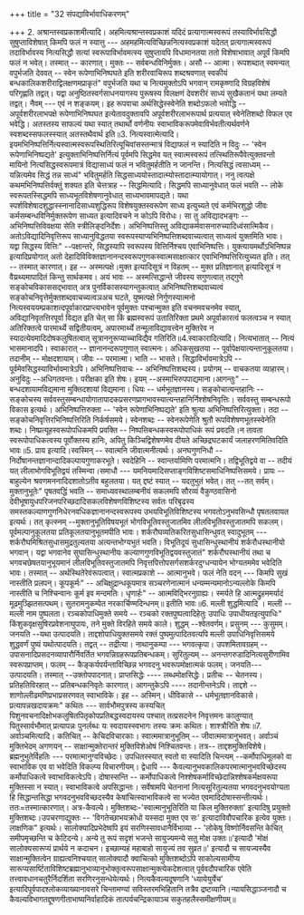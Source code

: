 +++
title = "32 संपद्याविर्भावाधिकरणम्"

+++
2. अश्रान्तस्वप्रकाशमीत्यादि। अहमित्यश्रान्तस्वप्रकाशं यदिदं प्रत्यागात्मस्वरूपं तस्याविर्भावसिद्धौ सुषुप्ताविशेषात् किमपि फलं न स्यात्तु --- अहमहमित्यविच्छिन्ननित्यस्वप्रकाशं यदेतत् प्रत्यगात्मस्वरूपं तदाविर्भावस्य नित्यसिद्धौ सत्यां स्वरूपाविर्भावमत्स्य सुषुप्तावपि विधामानतया ततो विशेषाभावात् अपूर्वं किमपि फलं न भवेत्। तस्मात् -- कारणात्। मुक्तः -- सर्वबन्धविनिर्मुक्तः। असौ -- आत्मा। रूपशब्दात् स्वमन्यत् वपुर्भजति देववत् -- स्वेन रूपेणाभिनिष्पघते इति शरीरवाचिरूप शब्दश्रवणात् स्वकीयं बन्धकालिकशरीराद्विलक्षणमप्राकृतं" वपुर्भजति यथा च नित्यमुक्तोऽपि भगवान् रामकृष्णादि विग्रहविशेषं परिगृह्णति तद्वत्। यद्वा अनुष्ठितस्वर्गसाधनयागस्य पुरूषस्य विलक्षणं देवशरीरं साध्यं सुखैकतानं यथा लम्यते तद्वत्। नैवम् --- एवं न शङ्कयम्। इह रूपवाचा अर्थसिद्धेस्स्वेनेति शब्दोऽफलो भवोद्धि -- अपूर्वशरीरलाभपक्षे रूपेणाभिनिष्पघत इत्येतावदुक्तावपि अपूर्वशरीरलाभरूपार्थ प्रत्ययात् स्वेनेतिशब्दो विफल एव भवेद्धि। अतस्तस्य साफल्यं यथा स्यात् तथार्थो वर्णनीयः स्वाभाविकरूपमेवाविर्भवतीत्यर्थवर्णने स्वशब्दस्सफलस्स्यात् अतस्तथैवार्थ इति॥3. नित्यस्वात्मेत्यादि।इयमभिनिष्पत्तिर्नित्यस्वात्मस्वरूपस्थितिरित्यूचिवांसस्तन्मात्रं विद्याफलं न स्यादिति न विदुः -- 'स्वेन रूपेणाभिनिष्पद्यते' इत्युक्ताभिनिष्पत्तिर्नित्यं पूर्वमपि सिद्धमेव यत् स्वात्मस्वरूपं तत्स्थितिरूपैवेत्युक्तवन्तो मायिनो नित्यसिद्धस्वरूपमात्रं विद्यासाध्यं फलं न भवितुमर्हतीति न जानन्ति। नित्यसिद्धं त्वसाध्यम् -- यन्नित्यमेव सिद्धं तन्न साध्यं" भवितुमर्हति सिद्धसाध्ययोस्तादात्म्योस्तादात्म्यायोगात्। ननु त्वत्पक्षे कथमभिनिष्पत्तिर्वक्तुं शक्यत इति चेत्तत्राह -- सिद्धमित्यादि। सिद्धमपि साध्यानुवेधात् फलं भवति -- लोके स्वरूपतस्सिद्धमपि साध्यभूतविशेषणानुवेधात् साध्यभावमापद्यते। यथा स्पर्शविशेषादशुद्धास्स्नानादिसाध्यशुद्धिरूप विशेषयुक्तस्वरूपेण साध्य इत्युच्यते एवं कर्मभिरशुद्धो जीवः कर्मसम्बन्धविनिर्मुक्तरूपेण साध्यत इत्यादिवचने न कोऽपि विरोधः। सा तु अविद्यादभङ्गः -- अभिनिष्पत्तिविवक्षया सेति स्त्रीलिङ्दनिर्देशः। अभिनिष्पत्तिस्तु अविद्याकर्मवासनारुच्यादिध्वंसात्मिकैव। अतोऽविद्यादिनिवृत्तिरूप साध्यानुविद्धतया स्वरूपस्याप्यभिनिष्पत्तिशब्दवाच्यत्वात् साध्यत्वं युक्तमिति भावः। यद्वा सिद्धस्य वित्तिः" --पक्षान्तरे, सिद्धस्यापि स्वरूपस्य वित्तिर्निश्चय एवाभिनिष्पत्तिः। युक्त्यायमर्थोऽभिनिष्पन्न इत्यादिप्रयोगात् अतो देहादिविविक्तज्ञानानन्दस्वरूपगुणकस्वात्मसाक्षात्कार एवाभिनिष्पत्तिरित्युच्यत इति। तत् -- तस्मात् कारणात्। इह -- अस्मत्पक्षे।मुक्त इत्यादिसूत्रं न विहतम् -- मुक्त प्रतिज्ञानात् इत्यादिसूत्रं न वैय्रथ्यमापादितं किन्तु सार्थकमव। अयं भावः -- अस्मत्सिद्धान्ते जीवस्य सगुणत्वात् तद्गुणे सङ्कोचविकाससद्भावात् अत्र पुनर्विकासस्यागन्तुकत्वात् अभिनिष्पत्तिशब्दवाच्यत्वं सङ्कोचनिवृत्तेर्मुक्तशब्दवाचच्यत्वञअच घटते, युष्मत्पक्षे निर्गुणस्यात्मनो नित्यस्वययम्प्रकाशत्दपूर्वाकारप्राप्त्यभावेन पूर्वमुक्तः पश्चान्मुक्त इति वचनमवचनमेव स्यात्, अविद्यानिवृतत्तिरपूर्वा विद्यत इति चेत् सा किं ब्रह्मस्वरूपं उतातिरिक्ता प्रथमे अपूर्वाकारत्वं फलत्वञ्च न स्यात् अतिरिक्तत्वे पारमार्थ्ये सद्वितीयत्वम्, अपारमार्थ्ये तन्मूलाविद्यावत्त्वेन मुक्तिरेव न स्यादत्येवमादिदोषकलुषितत्वात् सूत्राननुरूप्याच्चाविद्यैव गतिरिति॥4.स्वाकारादित्यादि। नित्यभातात् -- नित्यं भासमानादपि। स्वाकारात् -- ज्ञानानन्दरूपगुणात् स्वात्मनः। अधिकसुखतया -- पूर्वापेक्षयात्यन्तानुकूलतया। तदानीम् -- मोक्षदशायाम्। जीवः -- परमात्मा। भाति -- भासते। सिद्धाविर्भावमात्रेऽपि -- पूर्वमेवसिद्धस्याविर्भावमात्रेऽपि। अभिनिष्पत्तिवाचः -- अभिनिष्पत्तिशब्दस्य। प्रयोगम् -- वाचकतया व्याहारम्। अनुविदुः --अधिगतवन्तः। परीक्षका इति शेषः। इयम् --अस्माभिरुपपाद्यमाना।आगन्तुः" -- बन्धदशायामविद्यमाना मुक्तिदशायां विद्यमाना। धियः -- धर्मभूतज्ञानस्य। सङ्कोचात्यन्तहानिः -- सङ्कोचस्य सर्ववस्तुसम्बन्धायोगातापादकप्रसरणप्रागभावस्यात्यन्तहानिर्निश्शेषनिवृत्तिः। सर्ववस्तु सम्बन्धरूपो विकास इत्यर्थः। अभिनिष्पत्तिरुक्ता -- 'स्वेन रूपेणाभिनिष्पद्यते' इति श्रुत्या अभिनिष्पत्तिरित्युक्ता। तदा --सङ्कोचनिवृत्तिरभिनिष्पत्तिरिति निर्कर्षसमये। स्वेनशब्दः -- स्वेनरूपेणेति श्रुतौ रूपविशेषणभूतस्स्वेनेति शब्दः। निष्प्रत्यूहस्वरूपोपधिकमपि प्रवक्ति -- निष्पत्तिबन्धकस्वरूपोपाधिकं रूपं प्रवदति।न तावता स्वरूपोपाधिकत्वस्य पूर्वोक्तस्य हानिः, अपितु किञ्चिद्विशेषणमेव दीयते अच्छिद्रघटकार्यं जलाहरणमितिवदिति भावः॥5. प्राय इत्यादि।स्वस्मिन् -- स्वात्मनि जीवात्मनीत्यर्थः। अनघगुणनिधौ -- निर्दोषानन्तज्ञानान्दादिकल्पायगुणाकरभूते। स्वदेहिनि -- स्वान्तर्यामिणि परमात्मनि। तद्विभूतिद्वये वा -- तदीयं यत् लीलाभोगविभूतिद्वयं तस्मिन्वा।समाधौ --- यमनियमादिसप्ताङ्गविशिष्टसमाधिनिष्पत्तिसमये। प्रायः -- बाहुल्येन श्रवणमननादिदशातोऽतीव बहुलतया। यत् द्दष्टं स्यात् -- यदतुभुतं भवेत्। तत् --तत् सर्वम्। मुक्तानुभूतेः" पृषतवद्धिं भवति -- समाध्यवस्थालम्बनीयं सकलमपि सौरव्यं वैकुण्ठवासिनो देवीभूषायुधपरिजनपरिच्छदादिसकलविशेषणविशिष्टस्य सर्वतः परिबृढस्य समस्तकल्याणगुणनिधेरनवधिकज्ञानानन्दस्वरूपस्य उभयविभूतिविशिष्टस्य भगवतोऽनुभवसिन्धौ पृषतलवायत इत्यर्थः। तत् कृत्स्नम् --मुक्तानुभूतिविषयभूतं भोगविभूतिवस्तुजातमिव लीलविभूतिवस्तुजातमपि सकलम्। पूर्वमल्पानुकूलतया प्रतिकूलतयानुभूतमपीति भावः। शर्करौघव्यतिकरितसुधासिन्धुवत् स्वादुभूतम् --- शर्करौघमिश्रितसुधासमुद्रतुल्यतया अत्यन्तभोग्यभुतं भवति। विभूतिदूयं सुधासिन्धुस्थानीयं शर्करौधस्थानीयो भगवान्। यद्वा भगवानेव सुघासिन्धुस्थानीयः कल्याणगुणविभूतिद्वयवस्तुजातं" शर्करौघस्थानीयं तथा च भगवचछेषतयानुभूयमानं लीलविभूतिवस्तुजातमपि निवृत्तपित्तोपसर्गसशर्करदुग्धन्यायेन भोग्यतममेव भवेदिति भावः। तस्मात् -- अर्थस्थितेरेवंरूपत्वात्। स्वात्मप्रकाशे -- आत्मानुभवे। फलं नेति वदन् --- किमपि सुखं नास्तीति प्रलपन्। कूपकूर्मः" -- अचिक्षुद्रान्धकूपमात्र सञ्चरणेनात्मानं धन्यम्मन्यमानोऽन्यल्लोके किमपि नास्तीति च निश्चिन्वानः कूर्म इव मन्दमतिः। धृणार्हः" -- आत्मविद्भिरनुग्राह्यः। स्मर्यते हि आत्मद्रुहममर्यादं मूढमुञ्झितसत्पथम्। सुतरामनुकम्पेत नरकार्चिण्मदिन्धनम्॥ इतीति भावः॥6. मल्ली शुद्धमित्यादि । मल्ली --मल्ली नाम पुष्पलता। रञ्चकोपाधिमुक्ते समये -- रञ्चको रक्तपुष्पत्वादिहेतुः उपाधिः उपाधीयतइत्युपाधिः" किंशुकवृक्षसुषिरप्रवेशनाघुपायः, तने मुक्ते विरहिते समये काले। शुद्धम् --श्वेतवर्णम्। प्रसुनम् --- कुसुमम्। जनयति --यथा उत्पादयति। ताद्दशोपाधियुक्तसमये रक्तं पुष्पमुत्पादितवत्यपि मल्ली उपाधिनिवृत्तिसमये शुद्धवर्णं पुष्यं यथोत्पादयति। तद्वत् -- तद्रीत्या। नाथानुकम्पा --- भगवत्कृपा। उपशमितावग्रहम् -- उपासनादिप्रसदनव्यापारौर्निवर्तित भगवन्निग्रहरूपप्रतिबन्धकम्। सुरितुल्यम् -- अनन्तगरुडादिनित्यसुरीणामिव स्वरूपप्राप्तम्। फलम् -- कैङ्कर्यपर्यन्ताविच्छिन्न भगवदनु भवरूपमोक्षात्मकं फलम्। जनयति--- उत्पादयति। तस्मात् --उक्तोपपादनात्। प्राप्तसिद्धेः ---- लब्धमोक्षसिद्धेः। प्रतीचः -- चेतनस्य। प्रतिहतिविरहात् -- प्रतिबन्धकनिवृतेः कारणात्। आगन्तुकेऽपि ---- तदानीन्तनेऽपि। ताद्दशे -- शाणोल्लीढमणिप्रभाप्रसरणवत् स्वाभाविके। इह -- अस्मिन्। धीविकासे -- धर्मभूतज्ञानविकासे। प्रत्यापन्नखदायक्रमः" कथितः --- सार्वभौमपुत्रस्य कस्यचित् पिशुनवचनादिक्षोभकलुषितपितृकोपप्रतिबद्धस्वदायस्य पश्चात् तत्प्रसदनेन निवृत्तमनः कालुण्यात् पितुस्सार्वभौमात् प्रत्यापन्नः पुनर्लब्धः यः स्वदायस्स्वभागः तस्यः क्रमः कथितः। शाश्त्रौरिति शेषः॥7. अर्वाञ्चमित्यादि। कतिचित् -- केचिदविचारकाः। स्वात्ममात्रानुभूतिम् -- जीवात्ममात्रानुभवत्। अर्वाञ्चं मुक्तिभेदम् अगणयन् -- साक्षान्मुक्तेरान्तरं मुक्तिविशेओषं निश्चितवन्तः। तत्र-- ताद्दशमुक्तिविशेषे। ब्रह्मनुभुतेर्विहतिः --- परमात्मानुग्वविच्छेदः। उपधितस्स्यात् स्वतो वा स्यादिति चिन्त्यम् --कर्मोपाधिमूलको वा स्वाभाविक एव वा भवेदिति विकल्प्य विचारणीयम्। द्वेधापि --- कैवल्यानुभवकालिकपरमात्मानुभवविच्छेदस्य कर्मोपाधिकत्वे स्वाभाविकत्वेऽपि। दोषास्सन्ति -- कर्मोपाधिकत्वे निश्शेषकर्माविच्छेदान्निश्शेषकर्मक्षयरूपा मुक्तिस्सा न स्यात्। स्वाभाविकत्वे अपसिद्धान्तः। सर्वेषामपि चेतनानां नित्यसूरितुल्यतया भगवदनुभवयोग्यता हि सिद्धान्तसिद्धा भगवदनुभवविच्छदस्यैव केषांचित्स्वाभाविकत्वे सा भज्येत एवमादिदोषास्सन्तीत्यर्थः। ततः=तस्मात्कारणात्। अत्र-कैवल्ये। मुक्तिशब्दः-'स्वात्मानुभूतिरिति या किल मुक्तिरुक्ता' इत्यादिषु प्रयुक्तो मुक्तिशब्दः।उपचरणाद्युक्तः -- 'विगतेच्छाभयक्रोधो यस्सदा मुक्त एव सः' इत्यादाविवौपचारिक इत्येव युक्तः। लाक्षणिक" इत्यर्थः। सालोक्यादिप्रभेदेष्वपि इयं सरणिस्सावधानैर्विभाव्या -- 'लोकेषु विष्णोर्निवसन्ति केचित् समीपमृच्छन्ति च केटिदन्ये। अन्ये तु रूपं सदृशं भजन्ते सायुज्यमन्ये सतु मोक्ष उक्तः॥'इत्यादौ 'मोक्षं सालोक्यसारूप्यं प्रार्थये न कदाचन। इच्छाम्यहं महाबाहो सायुज्यं तव सुव्रत॥' इत्यादौ च सायज्यस्यैव साक्षान्मुक्तित्वेन ग्राह्यत्वनिश्चयात् सालोक्यादौ क्वाचित्को मुक्तिशब्दोऽपि साकोल्यसामीप्य सारूप्यसार्ष्टिताविशिष्टब्रह्मानुभाव्यानुभोक्तृत्वरूपसाक्षान्मुक्त्येकदेशत्वात् पूर्ववदौपचारिक एवेति तत्त्वावधानचतुरैर्निदर्शिता सरणिरनुसन्धेयेत्यर्थः। नित्यकैवल्यदूषणानि 'ध्यायेयुर्येच' इत्यादिपूर्वपादश्लोकव्याख्यानावसरे चिन्तामण्यां सविस्तरमभिहितानि तत्रैव द्रष्टव्यानि।न्यायसिद्धाञ्जनादौ च कैवल्यविभागतद्दूषणगीताभाष्यनिर्वाहादिकं तात्पर्यचन्द्रिकायाञ्च सकुतहलैस्समीक्षणीयम्॥